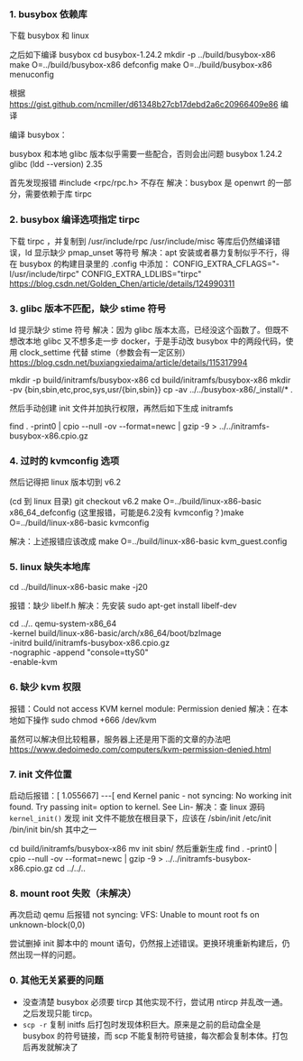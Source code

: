 ### 1. busybox 依赖库

下载 busybox 和 linux

之后如下编译 busybox
cd busybox-1.24.2
mkdir -p ../build/busybox-x86
make O=../build/busybox-x86 defconfig
make O=../build/busybox-x86 menuconfig

根据 https://gist.github.com/ncmiller/d61348b27cb17debd2a6c20966409e86 编译

编译 busybox：

busybox 和本地 glibc 版本似乎需要一些配合，否则会出问题
busybox 1.24.2
glibc (ldd --version) 2.35

首先发现报错 #include <rpc/rpc.h> 不存在
解决：busybox 是 openwrt 的一部分，需要依赖于库 tirpc

### 2. busybox 编译选项指定 tirpc
下载 tirpc ，并复制到 /usr/include/rpc /usr/include/misc 等库后仍然编译错误，ld 显示缺少 pmap_unset 等符号
解决：apt 安装或者暴力复制似乎不行，得在 busybox 的构建目录里的 .config 中添加：
CONFIG_EXTRA_CFLAGS="-I/usr/include/tirpc"
CONFIG_EXTRA_LDLIBS="tirpc"
https://blog.csdn.net/Golden_Chen/article/details/124990311

### 3. glibc 版本不匹配，缺少 stime 符号

ld 提示缺少 stime 符号
解决：因为 glibc 版本太高，已经没这个函数了。但既不想改本地 glibc 又不想多走一步 docker，于是手动改 busybox 中的两段代码，使用 clock_settime 代替 stime（参数会有一定区别）
https://blog.csdn.net/buxiangxiedaima/article/details/115317994

mkdir -p build/initramfs/busybox-x86
cd build/initramfs/busybox-x86
mkdir -pv {bin,sbin,etc,proc,sys,usr/{bin,sbin}}
cp -av ../../busybox-x86/_install/* .

然后手动创建 init 文件并加执行权限，再然后如下生成 initramfs

find . -print0 | cpio --null -ov --format=newc | gzip -9 > ../../initramfs-busybox-x86.cpio.gz

### 4. 过时的 kvmconfig 选项

然后记得把 linux 版本切到 v6.2

(cd 到 linux 目录)
git checkout v6.2
make O=../build/linux-x86-basic x86_64_defconfig
(这里报错，可能是6.2没有 kvmconfig？)make O=../build/linux-x86-basic kvmconfig

解决：上述报错应该改成  make O=../build/linux-x86-basic kvm_guest.config

### 5. linux 缺失本地库

cd ../build/linux-x86-basic
make -j20

报错：缺少 libelf.h
解决：先安装 sudo apt-get install libelf-dev


cd ../..
qemu-system-x86_64 \
  -kernel build/linux-x86-basic/arch/x86_64/boot/bzImage \
  -initrd build/initramfs-busybox-x86.cpio.gz \
  -nographic -append "console=ttyS0" \
  -enable-kvm

### 6. 缺少 kvm 权限

报错：Could not access KVM kernel module: Permission denied
解决：在本地如下操作
sudo chmod +666 /dev/kvm

虽然可以解决但比较粗暴，服务器上还是用下面的文章的办法吧
https://www.dedoimedo.com/computers/kvm-permission-denied.html

### 7. init 文件位置

启动后报错：[    1.055667] ---[ end Kernel panic - not syncing: No working init found.  Try passing init= option to kernel. See Lin-
解决：查 linux 源码 `kernel_init()` 发现 init 文件不能放在根目录下，应该在 /sbin/init /etc/init /bin/init bin/sh 其中之一

cd build/initramfs/busybox-x86
mv init sbin/
然后重新生成
find . -print0 | cpio --null -ov --format=newc | gzip -9 > ../../initramfs-busybox-x86.cpio.gz
cd ../../..

### 8. mount root 失败（未解决）

再次启动 qemu 后报错 not syncing: VFS: Unable to mount root fs on unknown-block(0,0)

尝试删掉 init 脚本中的 mount 语句，仍然报上述错误。更换环境重新构建后，仍然出现一样的问题。

### 0. 其他无关紧要的问题

- 没查清楚 busybox 必须要 tircp 其他实现不行，尝试用 ntircp 并乱改一通。之后发现只能 tircp。
- `scp -r` 复制 initfs 后打包时发现体积巨大。原来是之前的启动盘全是 busybox 的符号链接，而 scp 不能复制符号链接，每次都会复制本体。打包后再发就解决了
